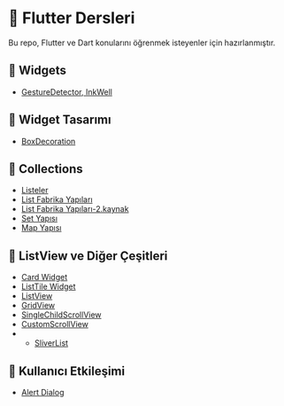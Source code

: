 # 📘 Flutter Dersleri

Bu repo, Flutter ve Dart konularını öğrenmek isteyenler için hazırlanmıştır.

## 📂 Widgets
- [GestureDetector, InkWell](widgetdesign/detectors.md)

  
## 📂 Widget Tasarımı
- [BoxDecoration](widgetdesign/boxdecoration.md)




## 📂 Collections

- [Listeler](collections/list.md)
- [List Fabrika Yapıları](collections/listfactory2.md)
- [List Fabrika Yapıları-2.kaynak](collections/listfactory.md)
- [Set Yapısı](collections/sets.md)
- [Map Yapısı](collections/maps.md)
  
## 📂 ListView ve Diğer Çeşitleri

- [Card Widget](listtypes/card.md)
- [ListTile Widget](listtypes/listile.md)
- [ListView](listtypes/listview.md)
- [GridView](listtypes/gridview.md)
- [SingleChildScrollView](listtypes/singlescrollview.md)
- [CustomScrollView](listtypes/customscrollview.md)
- - [SliverList](listtypes/sliverlist.md)

## 📂 Kullanıcı Etkileşimi

- [Alert Dialog](dialogs/alertdialog.md)
